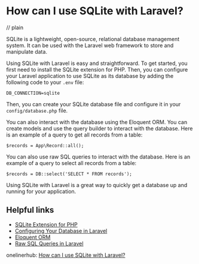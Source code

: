 # How can I use SQLite with Laravel?
// plain

SQLite is a lightweight, open-source, relational database management system. It can be used with the Laravel web framework to store and manipulate data.

Using SQLite with Laravel is easy and straightforward. To get started, you first need to install the SQLite extension for PHP. Then, you can configure your Laravel application to use SQLite as its database by adding the following code to your `.env` file:

```
DB_CONNECTION=sqlite
```

Then, you can create your SQLite database file and configure it in your `config/database.php` file.

You can also interact with the database using the Eloquent ORM. You can create models and use the query builder to interact with the database. Here is an example of a query to get all records from a table:

```
$records = App\Record::all();
```

You can also use raw SQL queries to interact with the database. Here is an example of a query to select all records from a table:

```
$records = DB::select('SELECT * FROM records');
```

Using SQLite with Laravel is a great way to quickly get a database up and running for your application.

## Helpful links

- [SQLite Extension for PHP](https://www.php.net/manual/en/book.sqlite.php)
- [Configuring Your Database in Laravel](https://laravel.com/docs/7.x/database#configuration)
- [Eloquent ORM](https://laravel.com/docs/7.x/eloquent)
- [Raw SQL Queries in Laravel](https://laravel.com/docs/7.x/database#running-queries)

onelinerhub: [How can I use SQLite with Laravel?](https://onelinerhub.com/sqlite/how-can-i-use-sqlite-with-laravel)